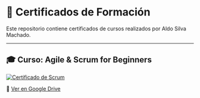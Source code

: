 # 📜 Certificados de Formación

Este repositorio contiene certificados de cursos realizados por Aldo Silva Machado.

---

## 🎓 Curso: Agile & Scrum for Beginners

[![Certificado de Scrum](https://drive.google.com/uc?id=1nLfOxszR3hrlVARHoiUuw3olVIzgUszI)](https://drive.google.com/file/d/1nLfOxszR3hrlVARHoiUuw3olVIzgUszI/view)

🔗 [Ver en Google Drive](https://drive.google.com/file/d/1nLfOxszR3hrlVARHoiUuw3olVIzgUszI/view)



